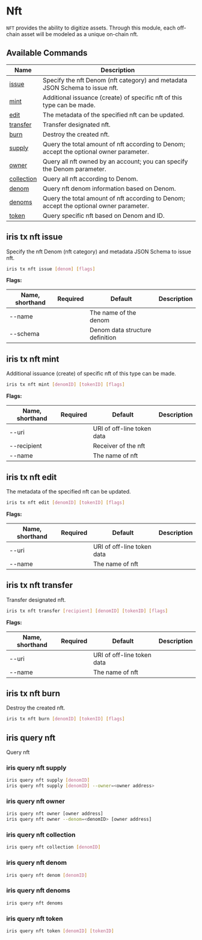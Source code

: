 # Nft

`NFT` provides the ability to digitize assets. Through this module, each off-chain asset will be modeled as a unique on-chain nft.

## Available Commands

| Name                                   | Description                 |
| -------------------------------------- | --------------------------- |
| [issue](#iris-tx-nft-issue)        | Specify the nft Denom (nft category) and metadata JSON Schema to issue nft.    |
| [mint](#iris-tx-nft-mint)          | Additional issuance (create) of specific nft of this type can be made.    |
| [edit](#iris-tx-nft-edit)          | The metadata of the specified nft can be updated.   |
| [transfer](#iris-tx-nft-transfer)  | Transfer designated nft.   |
| [burn](#iris-tx-nft-burn)          | Destroy the created nft.   | 
| [supply](#iris-query-nft-supply)   | Query the total amount of nft according to Denom; accept the optional owner parameter. | 
| [owner](#iris-query-nft-owner)    | Query all nft owned by an account; you can specify the Denom parameter. | 
| [collection](#iris-query-nft-collection)   | Query all nft according to Denom. | 
| [denom](#iris-query-nft-denom)   | Query nft denom information based on Denom. | 
| [denoms](#iris-query-nft-denoms)   | Query the total amount of nft according to Denom; accept the optional owner parameter. | 
| [token](#iris-query-nft-token)   | Query specific nft based on Denom and ID. |                                    

## iris tx nft issue

Specify the nft Denom (nft category) and metadata JSON Schema to issue nft.   

```bash
iris tx nft issue [denom] [flags]
```

**Flags:**

| Name, shorthand      | Required | Default | Description     |
| -------------------- | --------- | -------------------------------------------------- | ---- |
| --name               |           | The name of the denom                |          |
| --schema             |         | Denom data structure definition         |          |


## iris tx nft mint

Additional issuance (create) of specific nft of this type can be made.  

```bash
iris tx nft mint [denomID] [tokenID] [flags]
```

**Flags:**

| Name, shorthand      | Required | Default | Description     |
| ----------- | ----- | -------------------------------------- | ---- |
| --uri       |  |  URI of off-line token data              |      |
| --recipient  | |  Receiver of the nft   |  |
| --name       |  | The name of nft     |      |


## iris tx nft edit

The metadata of the specified nft can be updated. 

```bash
iris tx nft edit [denomID] [tokenID] [flags]
```

**Flags:**

| Name, shorthand      | Required | Default | Description     |
| ----------- | ----- | -------------------------------------- | ---- |
| --uri       |  |   URI of off-line token data                   |      |
| --name       |  | The name of nft       |      |


## iris tx nft transfer 

Transfer designated nft. 

```bash
iris tx nft transfer [recipient] [denomID] [tokenID] [flags]
```

**Flags:**

| Name, shorthand      | Required | Default | Description     |
| ----------- | ----- | -------------------------------------- | ---- |
| --uri       |  |  URI of off-line token data                |      |
| --name       |  | The name of nft       |      |


## iris tx nft burn 

Destroy the created nft. 

```bash
iris tx nft burn [denomID] [tokenID] [flags]
```


## iris query nft 

Query nft 

### iris query nft supply 

```bash
iris query nft supply [denomID] 
iris query nft supply [denomID] --owner=<owner address>
```

### iris query nft owner 

```bash
iris query nft owner [owner address]
iris query nft owner --denom=<denomID> [owner address]
```

### iris query nft collection 

```bash
iris query nft collection [denomID] 
```

### iris query nft denom 

```bash
iris query nft denom [denomID]
```

### iris query nft denoms 

```bash
iris query nft denoms 
```

### iris query nft token 

```bash
iris query nft token [denomID] [tokenID]
```